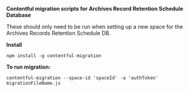 **Contentful migration scripts for Archives Record Retention Schedule Database**

These should only need to be run when setting up a new space for the Archives Records Retention Schedule DB.


**Install**
```
npm install -g contentful-migration
```
**To run migration:**
```
contentful-migration --space-id 'spaceId' -a 'authToken' migrationFileName.js
```

